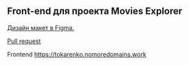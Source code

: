 ## Front-end для проекта Movies Explorer

[Дизайн макет в Figma.](https://disk.yandex.ru/d/1MeKZ6_kjU43dQ)

[Pull request](https://github.com/TokarenkoKate/movies-explorer-frontend/pull/2)

Frontend https://tokarenko.nomoredomains.work
